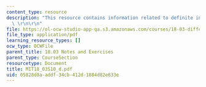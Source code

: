 ```yaml
---
content_type: resource
description: "This resource contains information related to definite integral solutions.\
  \ \r\n\r\n"
file: https://ol-ocw-studio-app-qa.s3.amazonaws.com/courses/18-03-differential-equations-spring-2010/05828d8aaddf34cb412d1884d82e633e_MIT18_03S10_d.pdf
file_type: application/pdf
learning_resource_types: []
ocw_type: OCWFile
parent_title: 18.03 Notes and Exercises
parent_type: CourseSection
resourcetype: Document
title: MIT18_03S10_d.pdf
uid: 05828d8a-addf-34cb-412d-1884d82e633e
---
```

